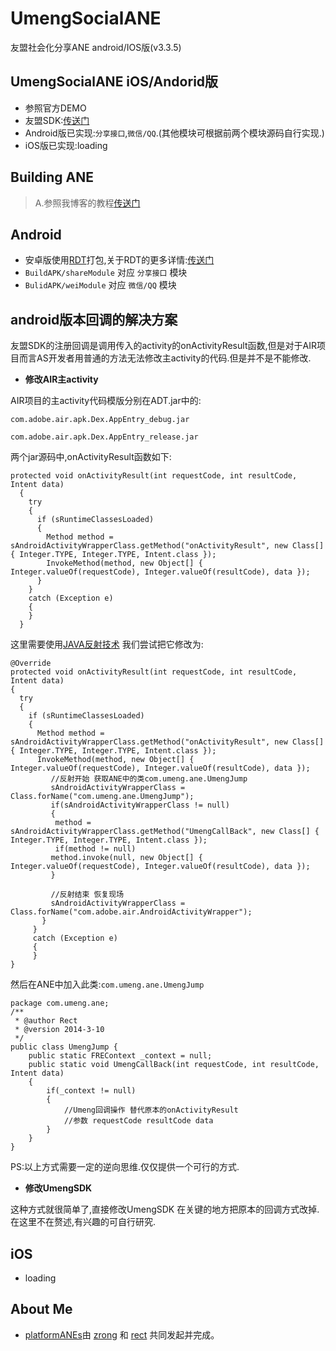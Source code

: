 UmengSocialANE
==============

友盟社会化分享ANE android/IOS版(v3.3.5)

## UmengSocialANE iOS/Andorid版

* 参照官方DEMO
* 友盟SDK:[传送门](http://dev.umeng.com/social)
* Android版已实现:`分享接口`,`微信/QQ`.(其他模块可根据前两个模块源码自行实现.)
* iOS版已实现:loading

## Building ANE
> A.参照我博客的教程[传送门](http://www.shadowkong.com/archives/1090)

## Android
* 安卓版使用[RDT](https://github.com/recter/Anti-ADT/tree/master/RDT4.0)打包,关于RDT的更多详情:[传送门](https://github.com/recter/Anti-ADT/blob/master/RDT4.0/README.md)
* `BuildAPK/shareModule` 对应 `分享接口` 模块
* `BulidAPK/weiModule` 对应 `微信/QQ` 模块
## android版本回调的解决方案
友盟SDK的注册回调是调用传入的activity的onActivityResult函数,但是对于AIR项目而言AS开发者用普通的方法无法修改主activity的代码.但是并不是不能修改.

* **修改AIR主activity**
 
AIR项目的主activity代码模版分别在ADT.jar中的:

`com.adobe.air.apk.Dex.AppEntry_debug.jar`

`com.adobe.air.apk.Dex.AppEntry_release.jar`

两个jar源码中,onActivityResult函数如下:

	protected void onActivityResult(int requestCode, int resultCode, Intent data)
	  {
	    try
	    {
	      if (sRuntimeClassesLoaded)
	      {
	        Method method = sAndroidActivityWrapperClass.getMethod("onActivityResult", new Class[] { Integer.TYPE, Integer.TYPE, Intent.class });
	        InvokeMethod(method, new Object[] { Integer.valueOf(requestCode), Integer.valueOf(resultCode), data });
	      }
	    }
	    catch (Exception e)
	    {
	    }
	  }
这里需要使用[JAVA反射技术](http://hejianjie.iteye.com/blog/136205)
我们尝试把它修改为:

	@Override
	protected void onActivityResult(int requestCode, int resultCode, Intent data)
	{
	  try
	  {
	    if (sRuntimeClassesLoaded)
	    {
	      Method method = sAndroidActivityWrapperClass.getMethod("onActivityResult", new Class[] { Integer.TYPE, Integer.TYPE, Intent.class });
	      InvokeMethod(method, new Object[] { Integer.valueOf(requestCode), Integer.valueOf(resultCode), data });
		     //反射开始 获取ANE中的类com.umeng.ane.UmengJump
		     sAndroidActivityWrapperClass = Class.forName("com.umeng.ane.UmengJump");
		     if(sAndroidActivityWrapperClass != null)
		     {
		   	  method = sAndroidActivityWrapperClass.getMethod("UmengCallBack", new Class[] { Integer.TYPE, Integer.TYPE, Intent.class });
		      if(method != null)
			 method.invoke(null, new Object[] { Integer.valueOf(requestCode), Integer.valueOf(resultCode), data });
		     }
		      
		     //反射结束 恢复现场
		     sAndroidActivityWrapperClass = Class.forName("com.adobe.air.AndroidActivityWrapper");
		   }
		 }
		 catch (Exception e)
		 {
		 }
	}

然后在ANE中加入此类:`com.umeng.ane.UmengJump`

	package com.umeng.ane;
	/**
	 * @author Rect 
	 * @version 2014-3-10
	 */
	public class UmengJump {
		public static FREContext _context = null;
		public static void UmengCallBack(int requestCode, int resultCode, Intent data)
		{
			if(_context != null)
			{
				//Umeng回调操作 替代原本的onActivityResult
				//参数 requestCode resultCode data
			}
		}
	}

PS:以上方式需要一定的逆向思维.仅仅提供一个可行的方式.

* **修改UmengSDK**

这种方式就很简单了,直接修改UmengSDK 在关键的地方把原本的回调方式改掉.在这里不在赘述,有兴趣的可自行研究.
## iOS
* loading
## About Me

* [platformANEs](https://github.com/platformanes)由 [zrong](http://zengrong.net) 和 [rect](http://www.shadowkong.com/) 共同发起并完成。
